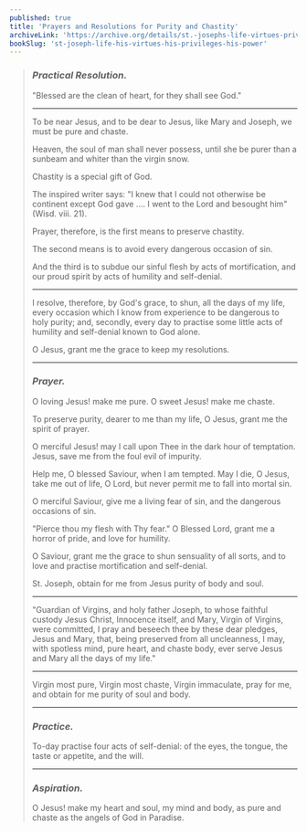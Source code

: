 ```yaml
---
published: true
title: 'Prayers and Resolutions for Purity and Chastity'
archiveLink: 'https://archive.org/details/st.-josephs-life-virtues-privileges-power/page/326?view=theater'
bookSlug: 'st-joseph-life-his-virtues-his-privileges-his-power'
---
```


> ### *Practical Resolution.*
>
> "Blessed are the clean of heart, for they shall see God."
>
> ---
>
> To be near Jesus, and to be dear to Jesus, like Mary and Joseph, we must be pure and chaste.
>
> Heaven, the soul of man shall never possess, until she be purer than a sunbeam and whiter than the virgin snow.
>
> Chastity is a special gift of God.
>
> The inspired writer says: "I knew that I could not otherwise be continent except God gave .... I went to the Lord and besought him" (Wisd. viii. 21).
>
> Prayer, therefore, is the first means to preserve chastity.
>
> The second means is to avoid every dangerous occasion of sin.
>
> And the third is to subdue our sinful flesh by acts of mortification, and our proud spirit by acts of humility and self-denial.
>
> ---
>
> I resolve, therefore, by God's grace, to shun, all the days of my life, every occasion which I know from experience to be dangerous to holy purity; and, secondly, every day to practise some little acts of humility and self-denial known to God alone.
>
> O Jesus, grant me the grace to keep my resolutions.
>
> ---
>
> ### *Prayer.*
>
> O loving Jesus! make me pure. O sweet Jesus! make me chaste.
>
> To preserve purity, dearer to me than my life, O Jesus, grant me the spirit of prayer.
>
> O merciful Jesus! may I call upon Thee in the dark hour of temptation. Jesus, save me from the foul evil of impurity.
>
> Help me, O blessed Saviour, when I am tempted. May I die, O Jesus, take me out of life, O Lord, but never permit me to fall into mortal sin.
>
> O merciful Saviour, give me a living fear of sin, and the dangerous occasions of sin.
>
> "Pierce thou my flesh with Thy fear." O Blessed Lord, grant me a horror of pride, and love for humility.
>
> O Saviour, grant me the grace to shun sensuality of all sorts, and to love and practise mortification and self-denial.
>
> St. Joseph, obtain for me from Jesus purity of body and soul.
>
> ---
>
> "Guardian of Virgins, and holy father Joseph, to whose faithful custody Jesus Christ, Innocence itself, and Mary, Virgin of Virgins, were committed, I pray and beseech thee by these dear pledges, Jesus and Mary, that, being preserved from all uncleanness, I may, with spotless mind, pure heart, and chaste body, ever serve Jesus and Mary all the days of my life."
>
> ---
>
> Virgin most pure, Virgin most chaste, Virgin immaculate, pray for me, and obtain for me purity of soul and body.
>
> ---
>
> ### *Practice.*
>
> To-day practise four acts of self-denial: of the eyes, the tongue, the taste or appetite, and the will.
>
> ---
>
> ### *Aspiration.*
>
> O Jesus! make my heart and soul, my mind and body, as pure and chaste as the angels of God in Paradise.